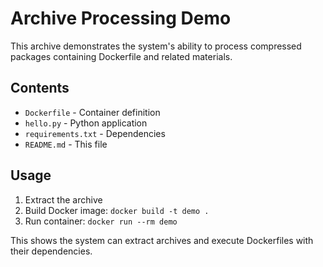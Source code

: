 # Archive Processing Demo

This archive demonstrates the system's ability to process compressed packages containing Dockerfile and related materials.

## Contents
- `Dockerfile` - Container definition
- `hello.py` - Python application
- `requirements.txt` - Dependencies
- `README.md` - This file

## Usage
1. Extract the archive
2. Build Docker image: `docker build -t demo .`
3. Run container: `docker run --rm demo`

This shows the system can extract archives and execute Dockerfiles with their dependencies.
